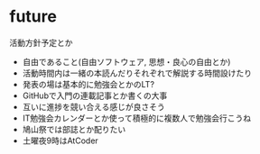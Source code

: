 future
======

活動方針予定とか
- 自由であること(自由ソフトウェア, 思想・良心の自由とか)
- 活動時間内は一緒の本読んだりそれぞれで解説する時間設けたり
- 発表の場は基本的に勉強会とかのLT?
- GitHubで入門の連載記事とか書くの大事
- 互いに進捗を競い合える感じが良さそう
- IT勉強会カレンダーとか使って積極的に複数人で勉強会行こうね
- 鳩山祭では部誌とか配りたい
- 土曜夜9時はAtCoder
